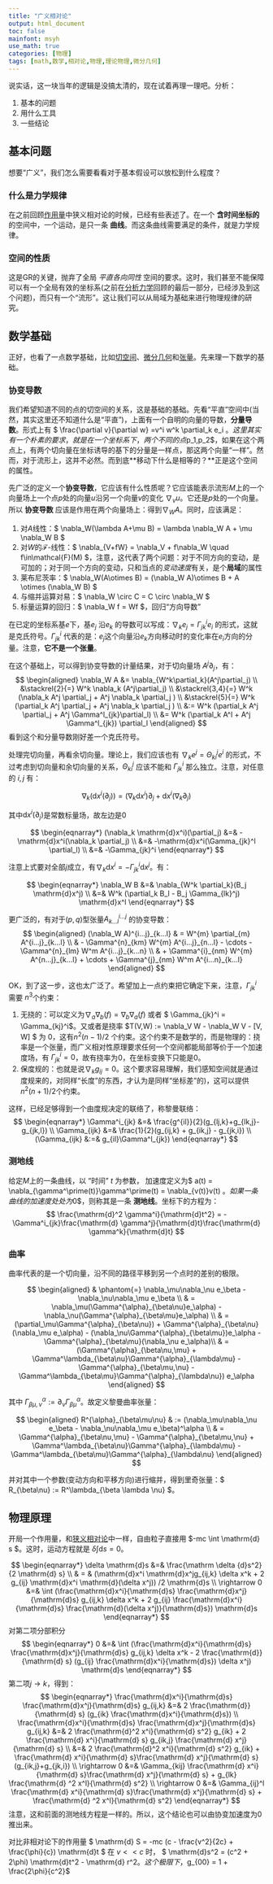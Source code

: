 ```yaml
---
title: "广义相对论"
output: html_document
toc: false
mainfont: msyh
use_math: true
categories: [物理]
tags: [math,数学,相对论,物理,理论物理,微分几何]
---
```

<meta http-equiv='Content-Type' content='text/html; charset=utf-8' />

说实话，这一块当年的逻辑是没搞太清的，现在试着再理一理吧。分析：

1. 基本的问题
2. 用什么工具
3. 一些结论

## 基本问题
想要“广义”，我们怎么需要看看对于基本假设可以放松到什么程度？
### 什么是力学规律
在之前回顾[作用量](./作用量.md#相对论力学)中狭义相对论的时候，已经有些表述了。在一个 **含时间坐标的** 的空间中，一个运动，是只一条 **曲线**。而这条曲线需要满足的条件，就是力学规律。
### 空间的性质
这是GR的关键，抛弃了全局 *平直各向同性* 空间的要求。这时，我们甚至不能保障可以有一个全局有效的坐标系(之前在[分析力学](./拉格朗日方程.md#第一原理的视角)回顾的最后一部分，已经涉及到这个问题)，而只有一个“流形”。这让我们可以从局域为基础来进行物理规律的研究。


## 数学基础 ##
正好，也看了一点数学基础，比如[切空间](./切空间.md)、[微分几何](./微分几何.md "微分几何")和[张量](./张量基础.md)。先来理一下数学的基础。


### 协变导数 ###

我们希望知道不同的点的切空间的关系，这是基础的基础。先看“平直”空间中(当然，其实这里还不知道什么是“平直”)，上面有一个自明的向量的导数，**分量导数**。形式上有 $ \frac{\partial v}{\partial w} =v^i  w^k \partial_k e_i $。这里其实有一个朴素的要求，就是在一个坐标系下，两个不同的点$p_1,p_2$，如果在这个两点上，有两个切向量在坐标诱导的基下的分量是一样点，那这两个向量“一样”。然而，对于流形上，这并不必然。而到底**移动下什么是相等的？**正是这个空间的属性。

先广泛的定义一个**协变导数**，它应该有什么性质呢？它应该能表示流形$M$上的一个向量场上一个点$p$处的向量$u$沿另一个向量$v$的变化 $\nabla_vu$。它还是$p$处的一个向量。所以 **协变导数** 应该是作用在两个向量场上：得到$\nabla_W A$。同时，应该满足：

1. 对$A$线性：$ \nabla_W(\lambda A+\mu B) = \lambda \nabla_W A + \mu \nabla_W B $
2. 对$W$的$\mathcal{F}$-线性：$ \nabla_{V+fW} = \nabla_V + f\nabla_W \quad f\in\mathcal{F}(M) $，注意，这代表了两个问题：对于不同方向的变动，是可加的；对于同一个方向的变动，只和当点的*变动速度*有关，是个**局域**的属性
3. 莱布尼茨率：$ \nabla_W(A\otimes B) = (\nabla_W A)\otimes B + A \otimes (\nabla_W B) $
4. 与缩并运算对易：$ \nabla_W \circ C = C \circ \nabla_W $
5. 标量运算的回归：$ \nabla_W f = Wf $，回归“方向导数”

在已定的坐标系基$e$下，基$e_j$ 沿$e_k$ 的导数可以写成：$\nabla_{k} e_j = \Gamma^i_{jk}e_i$ 的形式，这就是克氏符号。$\Gamma^i_{jk}$ 代表的是：$e_j$这个向量沿$e_k$方向移动时的变化率在$e_i$方向的分量。注意，**它不是一个张量**。

在这个基础上，可以得到协变导数的计量结果，对于切向量场 $A^j\partial_j$，有：
$$
\begin{aligned} \nabla_W A &= \nabla_{W^k\partial_k}(A^j\partial_j) \\ &\stackrel{2}{=} W^k \nabla_k (A^j\partial_j) \\ &\stackrel{3,4}{=} W^k (\nabla_k A^j \partial_j + A^j \nabla_k \partial_j ) \\ &\stackrel{5}{=} W^k (\partial_k A^j \partial_j + A^j \nabla_k \partial_j ) \\ &:= W^k (\partial_k A^j \partial_j + A^j \Gamma^l_{jk}\partial_l) \\ &= W^k (\partial_k A^l + A^j \Gamma^l_{jk}) \partial_l \end{aligned} 
$$
看到这个和分量导数刚好差一个克氏符号。

处理完切向量，再看余切向量。理论上，我们应该也有 $\nabla_{k} e^j = \Theta_{ki}^{j} e^i$ 的形式，不过考虑到切向量和余切向量的关系，$\Theta_{ki}^{j}$ 应该不能和 $\Gamma^i_{jk}$ 那么独立。注意，对任意的 $i,j$ 有：

$$
\nabla_k(\mathrm{d}x^i(\partial_j)) = (\nabla_k \mathrm{d}x^i)\partial_j + \mathrm{d}x^i(\nabla_k \partial_j) 
$$

其中$\mathrm{d}x^i(\partial_j)$是常数标量场，故左边是$0$

$$
\begin{eqnarray*}
(\nabla_k \mathrm{d}x^i)(\partial_j)  &=&  - \mathrm{d}x^i(\nabla_k \partial_j) \\
&=& -\mathrm{d}x^i(\Gamma_{jk}^l \partial_l) \\
&=& -\Gamma_{jk}^i
\end{eqnarray*}
$$

注意上式要对全部$j$成立，有$\nabla_k \mathrm{d}x^i = - \Gamma_{jk}^i \mathrm{d}x^j$。有：

$$
\begin{eqnarray*}
\nabla_W B &=& \nabla_{W^k \partial_k}(B_j \mathrm{d}x^j) \\
&=& W^k (\partial_k B_l - B_j \Gamma_{lk}^j) \mathrm{d}x^l
\end{eqnarray*}
$$

更广泛的，有对于$(p,q)$型张量$A_{k\dots l}^{i \dots j}$ 的协变导数：
$$
\begin{aligned} (\nabla_W A)^{i...j}_{k...l} & = W^{m} \partial_{m} A^{i...j}_{k...l} \\  & - \Gamma^{n}_{km} W^{m} A^{i...j}_{n...l} - \cdots - \Gamma^{n}_{lm} W^m A^{i...j}_{k...n} \\ & + \Gamma^{i}_{nm} W^{m} A^{n...j}_{k...l} + \cdots + \Gamma^{j}_{nm} W^m A^{i...n}_{k...l} \end{aligned} 
$$

OK，到了这一步，这也太广泛了。希望加上一点约束把它确定下来，注意，$\Gamma_{jk}^i$ 需要 $n^3$个约束：
1. 无挠的：可以定义为$\nabla_a\nabla_b(f) = \nabla_b\nabla_a(f)$ 或者 $ \Gamma_{jk}^i = \Gamma_{kj}^i$。又或者是挠率 $T(V,W) := \nabla_V W - \nabla_W V - [V, W] $ 为 $0$，这有$n^2(n-1)/2$ 个约束。这个约束不是数学的，而是物理的：挠率是一个张量，而广义相对性原理要求任何一个空间都能局部等价于一个加速度场，有 $\Gamma_{jk}^i = 0$，故有挠率为$0$，在坐标变换下只能是$0$。
2. 保度规的：也就是说$\nabla_k g_{ij} = 0$。这个要求容易理解，我们感知空间就是通过度规来的，对同样“长度”的东西，才认为是同样“坐标差”的)，这可以提供$n^2(n+1)/2$个约束。

这样，已经足够得到一个由度规决定的联络了，称黎曼联络：
$$
\begin{eqnarray*}
\Gamma^i_{jk} &=& \frac{g^{il}}{2}(g_{lj,k}+g_{lk,j}-g_{jk,l}) \\
\Gamma_{ijk} &=& \frac{1}{2}(g_{ij,k} + g_{ik,j} - g_{jk,i}) \\
(\Gamma_{ijk} &:=& g_{il}\Gamma^l_{jk})
\end{eqnarray*}
$$

### 测地线 ###
给定$M$上的一条曲线，以 “时间” $t$ 为参数， 加速度定义为$ a(t) = \nabla_{\gamma^\prime(t)}\gamma^\prime(t) = \nabla_{v(t)}v(t) $。如果一条曲线的加速度处处为$0$，则称其是一条 **测地线**。坐标下的方程为：
$$
 \frac{\mathrm{d}^2 \gamma^i}{\mathrm{d}t^2} = -\Gamma^i_{jk}\frac{\mathrm{d} \gamma^j}{\mathrm{d}t}\frac{\mathrm{d} \gamma^k}{\mathrm{d}t} 
$$

### 曲率 ###

曲率代表的是一个切向量，沿不同的路径平移到另一个点时的差别的极限。

$$
 \begin{aligned} & \phantom{=} \nabla_\mu\nabla_\nu e_\beta - \nabla_\nu\nabla_\mu e_\beta \\ & = \nabla_\mu(\Gamma^{\alpha}_{\beta\nu}e_\alpha) - \nabla_\nu(\Gamma^{\alpha}_{\beta\mu}e_\alpha) \\ & = (\partial_\mu\Gamma^{\alpha}_{\beta\nu}) + \Gamma^{\alpha}_{\beta\nu}(\nabla_\mu e_\alpha) - (\nabla_\nu\Gamma^{\alpha}_{\beta\mu})e_\alpha - \Gamma^{\alpha}_{\beta\mu}(\nabla_\nu e_\alpha)\\ & = (\Gamma^{\alpha}_{\beta\nu,\mu} + \Gamma^\lambda_{\beta\nu}\Gamma^{\alpha}_{\lambda\mu} - \Gamma^{\alpha}_{\beta\mu,\nu} - \Gamma^\lambda_{\beta\mu}\Gamma^{\alpha}_{\lambda\nu}) e_\alpha \end{aligned} 
$$

其中 $\Gamma_{\beta\mu,\nu}^{\alpha} := \partial_{\nu} \Gamma^{\alpha}_{\beta\mu}$。故定义黎曼曲率张量：

$$
\begin{aligned} R^{\alpha}_{\beta\mu\nu} & := (\nabla_\mu\nabla_\nu e_\beta - \nabla_\nu\nabla_\mu e_\beta)^\alpha \\ & = \Gamma^{\alpha}_{\beta\nu,\mu} - \Gamma^{\alpha}_{\beta\mu,\nu} + \Gamma^\lambda_{\beta\nu}\Gamma^{\alpha}_{\lambda\mu} - \Gamma^\lambda_{\beta\mu}\Gamma^{\alpha}_{\lambda\nu} \end{aligned} 
$$

并对其中一个参数(变动方向和平移方向)进行缩并，得到里奇张量：$ R_{\beta\nu} := R^\lambda_{\beta \lambda \nu} $。


## 物理原理 ##

开局一个作用量，和[狭义相对论](./作用量.md#相对论力学)中一样，自由粒子直接用 $-mc \int \mathrm{d} s $。这时，运动方程就是 $\delta \int \mathrm{d} s = 0$。

$$
\begin{eqnarray*}
\delta \mathrm{d}s &=& \frac{\mathrm \delta {d}s^2}{2 \mathrm{d} s} \\
& = & (\mathrm{d}x^i \mathrm{d}x^jg_{ij,k} \delta x^k + 2 g_{ij} \mathrm{d}x^i \mathrm{d}(\delta x^j)) /2 \mathrm{d}s \\
\rightarrow 0 &=& \int (\frac{\mathrm{d}x^i}{\mathrm{d}s} \frac{\mathrm{d}x^j}{\mathrm{d}s} g_{ij,k} \delta x^k + 2 g_{ij} \frac{\mathrm{d}x^i}{\mathrm{d}s} \frac{\mathrm{d}(\delta x^j)}{\mathrm{d}s}) \mathrm{d}s
\end{eqnarray*}
$$
对第二项分部积分
$$
\begin{eqnarray*}
0 &=& \int (\frac{\mathrm{d}x^i}{\mathrm{d}s} \frac{\mathrm{d}x^j}{\mathrm{d}s} g_{ij,k} \delta x^k - 
2 \frac{\mathrm{d}}{\mathrm{d} s}  (g_{ij} \frac{\mathrm{d}x^i}{\mathrm{d}s}) \delta x^j) \mathrm{d}s
\end{eqnarray*}
$$
第二项$j \rightarrow k$，得到：
$$
\begin{eqnarray*}
\frac{\mathrm{d}x^i}{\mathrm{d}s} \frac{\mathrm{d}x^j}{\mathrm{d}s} g_{ij,k}
&=& 2 \frac{\mathrm{d}}{\mathrm{d} s}  (g_{ik} \frac{\mathrm{d}x^i}{\mathrm{d}s}) \\
\frac{\mathrm{d}x^i}{\mathrm{d}s} \frac{\mathrm{d}x^j}{\mathrm{d}s} g_{ij,k}
&=& 2 \frac{\mathrm{d}^2 x^i}{\mathrm{d} s^2} g_{ik} + 2 \frac{\mathrm{d} x^i}{\mathrm{d} s} g_{ik,j} \frac{\mathrm{d} x^j}{\mathrm{d} s} \\
&=& 2 \frac{\mathrm{d}^2 x^i}{\mathrm{d} s^2} g_{ik} + \frac{\mathrm{d} x^i}{\mathrm{d} s}\frac{\mathrm{d} x^j}{\mathrm{d} s} (g_{ik,j}+g_{jk,i}) \\
\rightarrow 0 &=& \Gamma_{kij} \frac{\mathrm{d} x^i}{\mathrm{d} s}\frac{\mathrm{d} x^j}{\mathrm{d} s} +  g_{lk} \frac{\mathrm{d} ^2 x^l}{\mathrm{d} s^2} \\
\rightarrow 0 &=& \Gamma_{ij}^l \frac{\mathrm{d} x^i}{\mathrm{d} s}\frac{\mathrm{d} x^j}{\mathrm{d} s} +  \frac{\mathrm{d} ^2 x^l}{\mathrm{d} s^2}
\end{eqnarray*}
$$
注意，这和前面的测地线方程是一样的。所以，这个结论也可以由协变加速度为$0$推出来。

对比非相对论下的作用量 $ \mathrm{d} S = -mc (c - \frac{v^2}{2c} + \frac{\phi}{c}) \mathrm{d}t $ 在 $v << c$ 时， $ \mathrm{d}s^2 = (c^2 + 2\phi) \mathrm{d}t^2 - \mathrm{d} r^2$。这个极限下，$g_{00} = 1 + \frac{2\phi}{c^2}$
